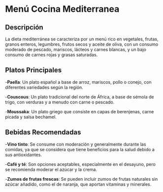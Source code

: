 # Menú Cocina Mediterranea

## Descripción
La dieta mediterránea se caracteriza por un menú rico en vegetales, frutas, granos enteros, legumbres, frutos secos y aceite de oliva, con un consumo moderado de pescado, mariscos, lácteos y carnes blancas, y un bajo consumo de carnes rojas y grasas saturadas.

## Platos Principales

-**Paella**:
Un plato español a base de arroz, mariscos, pollo o conejo, con diferentes variedades según la región. 

-**Couscous**:
Un plato tradicional del norte de África, a base de sémola de trigo, con verduras y a menudo con carne o pescado. 

-**Moussaka**:
Un plato griego que consiste en capas de berenjenas, carne picada y salsa bechamel.

## Bebidas Recomendadas

-**Vino tinto**:
Se consume con moderación y generalmente durante las comidas, ya que se considera que tiene beneficios para la salud debido a sus antioxidantes. 

-**Café y té**:
Son opciones aceptables, especialmente en el desayuno, pero se recomienda moderar el azúcar y la crema. 

-**Zumos de frutas frescas**:
Se pueden incluir zumos de frutas naturales sin azúcar añadido, como el de naranja, que aportan vitaminas y minerales. 